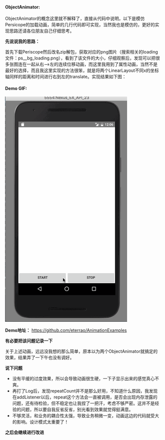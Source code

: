 #### ObjectAnimator:
	
ObjectAnimator的概念这里就不解释了，直接从代码中说明，以下是模仿Persicope的加载动画，简单的几行代码即可实现，当然我也是模仿的，更好的实现思路还请各位朋友自己仔细思考。

**先说说我的思路：** 

首先下载Periscope然后改名zip解包，获取对应的png图片（搜索相关的loading文件：ps__bg_loading.png），看到了该文件的大小，仔细观察后，发现可以把很多张图连在一起从右-->左的连续位移动画，而这里我用到了属性动画，当然不是最好的选择，而且我这里实现的方法很笨，就是将两个LinearLayout不同x的坐标轴同样的距离和时间进行右到左的translate。实现结果如下图：
	
#### Demo GIF:
			
![Loading](https://raw.githubusercontent.com/eterrao/AnimationExamples/master/periscopeLoading.gif)


**Demo地址：** <https://github.com/eterrao/AnimationExamples>

**有必要把该问题记录一下**
 
关于上述动画，远远没我想的那么简单，原本以为两个ObjectAnimator就搞定的效果，结果弄了一下午也没有调好。

**说下问题**

- 没有平缓的过度效果，所以会导致动画很生硬，一下子显示出来的感觉真心不爽。
- 再打了Log后，发现repeatCount并不是那么好用，不知道什么原因，我发现在addListener以后，repeat这个方法会一直被调用，是否会出现内存泄露的问题，还有待检验，但不稳定也让我捏了一把汗，考虑不够严密。这并不是经验的问题，所以要自我反省反省，别光看到效果就觉得挺满意。
- 不够灵活，和业务的耦合性太强，导致业务稍微一变，动画这边的代码就受大的影响。设计模式太重要了！

**之后会继续进行改进**